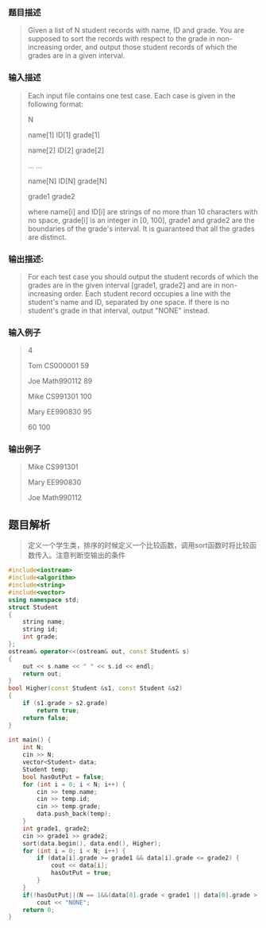 ### 题目描述

> Given a list of N student records with name, ID and grade. You are supposed to sort the records with respect to the grade in non-increasing order, and output those student records of which the grades are in a given interval.

### 输入描述

> Each input file contains one test case. Each case is given in the following format:
>
>N
>
>name[1] ID[1] grade[1]
>
>name[2] ID[2] grade[2]
>
>... ...
>
>name[N] ID[N] grade[N]
>
>grade1 grade2
>
>where name[i] and ID[i] are strings of no more than 10 characters with no space, grade[i] is an integer in [0, 100], grade1 and grade2 are the boundaries of the grade's interval. It is guaranteed that all the grades are distinct.

### 输出描述:
> For each test case you should output the student records of which the grades are in the given interval [grade1, grade2] and are in non-increasing order. Each student record occupies a line with the student's name and ID, separated by one space. If there is no student's grade in that interval, output "NONE" instead.

### 输入例子
> 4
> 
> Tom CS000001 59
> 
> Joe Math990112 89
> 
> Mike CS991301 100
> 
> Mary EE990830 95
> 
> 60 100

### 输出例子
> Mike CS991301
> 
> Mary EE990830
> 
> Joe Math990112

## 题目解析
> 定义一个学生类，排序的时候定义一个比较函数，调用sort函数时将比较函数传入。注意判断空输出的条件

```C++
#include<iostream>
#include<algorithm>
#include<string>
#include<vector>
using namespace std;
struct Student
{
    string name;
    string id;
    int grade;
};
ostream& operator<<(ostream& out, const Student& s)
{
    out << s.name << " " << s.id << endl;
    return out;
}
bool Higher(const Student &s1, const Student &s2)
{
    if (s1.grade > s2.grade)
        return true;
    return false;
}
 
int main() {
    int N;
    cin >> N;
    vector<Student> data;
    Student temp;
    bool hasOutPut = false;
    for (int i = 0; i < N; i++) {
        cin >> temp.name;
        cin >> temp.id;
        cin >> temp.grade;
        data.push_back(temp);
    }
    int grade1, grade2;
    cin >> grade1 >> grade2;
    sort(data.begin(), data.end(), Higher);
    for (int i = 0; i < N; i++) {
        if (data[i].grade >= grade1 && data[i].grade <= grade2) {
            cout << data[i];
            hasOutPut = true;
        }
    }
    if(!hasOutPut||(N == 1&&(data[0].grade < grade1 || data[0].grade > grade2)))
        cout << "NONE";
    return 0;
}
```